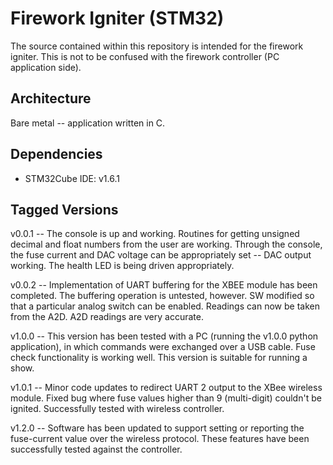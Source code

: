# Firework Igniter (STM32) 
The source contained within this repository is intended for the firework igniter.  This is not to be confused with the firework controller (PC application side).  

## Architecture
Bare metal -- application written in C.       

## Dependencies
* STM32Cube IDE: v1.6.1
   

## Tagged Versions 
v0.0.1 -- The console is up and working.  Routines for getting unsigned decimal and float numbers from the user are working.  Through the console, the fuse current and DAC voltage can be appropriately set -- DAC output working.  The health LED is being driven appropriately.   

v0.0.2 -- Implementation of UART buffering for the XBEE module has been completed.  The buffering operation is untested, however.  SW modified so that a particular analog switch can be enabled.  Readings can now be taken from the A2D.  A2D readings are very accurate.  

v1.0.0 -- This version has been tested with a PC (running the v1.0.0 python application), in which commands were exchanged over a USB cable.  Fuse check functionality is working well.  This version is suitable for running a show.  

v1.0.1 -- Minor code updates to redirect UART 2 output to the XBee wireless module.  Fixed bug where fuse values higher than 9 (multi-digit) couldn't be ignited.  Successfully tested with wireless controller.  

v1.2.0 -- Software has been updated to support setting or reporting the fuse-current value over the wireless protocol.  These features have been successfully tested against the controller.